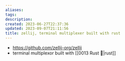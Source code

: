 ```yaml
---
aliases: 
tags: 
description:
created: 2023-06-27T22:37:36
updated: 2023-09-07T21:11:56
title: zellij, terminal multiplexer built with rust
---
```

- <https://github.com/zellij-org/zellij>
- terminal multiplexor built with [[0013 Rust 🦀|rust]]
